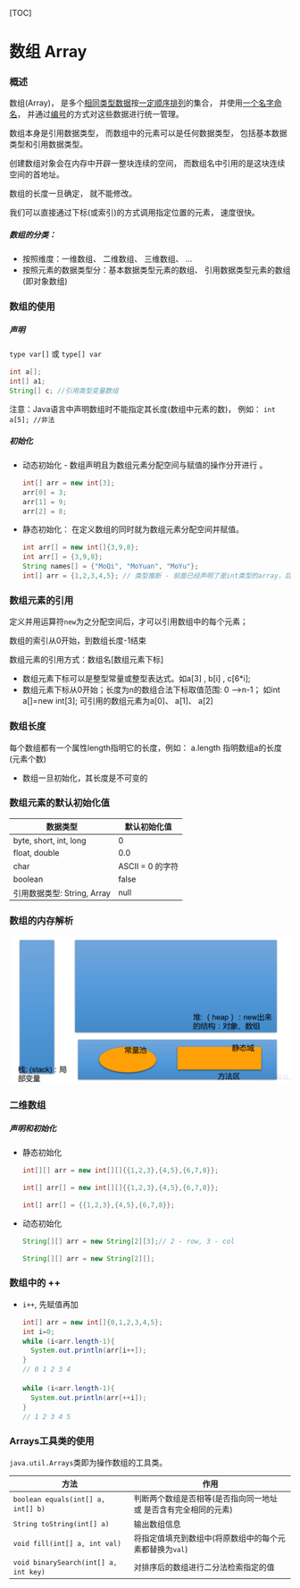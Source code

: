 [TOC]

# 数组 Array

### 概述  

数组(Array)， 是多个<u>相同类型数据</u>按<u>一定顺序排列</u>的集合， 并使用<u>一个名字命名</u>， 并通过<u>编号</u>的方式对这些数据进行统一管理。  

数组本身是引用数据类型， 而数组中的元素可以是任何数据类型， 包括基本数据类型和引用数据类型。  

创建数组对象会在内存中开辟一整块连续的空间， 而数组名中引用的是这块连续空间的首地址。  

数组的长度一旦确定， 就不能修改。  

我们可以直接通过下标(或索引)的方式调用指定位置的元素， 速度很快。  

##### 数组的分类：  

- 按照维度：一维数组、 二维数组、 三维数组、 …
- 按照元素的数据类型分：基本数据类型元素的数组、 引用数据类型元素的数组(即对象数组)  



### 数组的使用

##### 声明

```type var[]``` 或  ```type[] var  ```

```java
int a[];
int[] a1;
String[] c; //引用类型变量数组
```

注意：Java语言中声明数组时不能指定其长度(数组中元素的数)， 例如： ```int a[5]; //非法  ```

##### 初始化

- 动态初始化 - 数组声明且为数组元素分配空间与赋值的操作分开进行 。

  ```java
  int[] arr = new int[3];
  arr[0] = 3;
  arr[1] = 9;
  arr[2] = 8;
  ```

- 静态初始化：  在定义数组的同时就为数组元素分配空间并赋值。

  ```java
  int arr[] = new int[]{3,9,8};
  int arr[] = {3,9,8};
  String names[] = {"MoQi", "MoYuan", "MoYu"};
  int[] arr = {1,2,3,4,5}; // 类型推断 - 前面已经声明了是int类型的array，后面也不可能是其他类型了，可以省略new int[]
  ```

### 数组元素的引用  

定义并用运算符`new`为之分配空间后，才可以引用数组中的每个元素；  

数组的索引从0开始，到数组长度-1结束

数组元素的引用方式：数组名[数组元素下标]  

- 数组元素下标可以是整型常量或整型表达式。如a[3] , b[i] , c[6*i];  
- 数组元素下标从0开始；长度为n的数组合法下标取值范围: 0 —>n-1； 如int a[]=new int[3]; 可引用的数组元素为a[0]、 a[1]、 a[2] 

### 数组长度

每个数组都有一个属性length指明它的长度，例如： a.length 指明数组a的长度(元素个数)  

- 数组一旦初始化，其长度是不可变的 

### 数组元素的默认初始化值

| 数据类型                    | 默认初始化值     |
| --------------------------- | ---------------- |
| byte, short, int, long      | 0                |
| float, double               | 0.0              |
| char                        | ASCII = 0 的字符 |
| boolean                     | false            |
| 引用数据类型: String, Array | null             |

### 数组的内存解析

![image-20210321155222562](img/image-20210321155222562.png)



### 二维数组

##### 声明和初始化

- 静态初始化

  ```java
  int[][] arr = new int[][]{{1,2,3},{4,5},{6,7,8}};
  ```
  
  ```java
  int[] arr[] = new int[][]{{1,2,3},{4,5},{6,7,8}};
  ```
  
  ```java
  int[] arr[] = {{1,2,3},{4,5},{6,7,8}};
  ```

  

- 动态初始化

  ```java
  String[][] arr = new String[2][3];// 2 - row, 3 - col
  ```

  ```java
  String[][] arr = new String[2][];
  ```


### 数组中的 ++

- `i++`, 先赋值再加

  ```java
  int[] arr = new int[]{0,1,2,3,4,5};
  int i=0;
  while (i<arr.length-1){
  	System.out.println(arr[i++]);
  }
  // 0 1 2 3 4
  
  while (i<arr.length-1){
  	System.out.println(arr[++i]);
  }
  // 1 2 3 4 5
  ```




### Arrays工具类的使用

`java.util.Arrays`类即为操作数组的工具类。

| 方法                                  | 作用                                                         |
| ------------------------------------- | ------------------------------------------------------------ |
| `boolean equals(int[] a, int[] b)`    | 判断两个数组是否相等(是否指向同一地址 或 是否含有完全相同的元素) |
| `String toString(int[] a)`            | 输出数组信息                                                 |
| `void fill(int[] a, int val)`         | 将指定值填充到数组中(将原数组中的每个元素都替换为`val`)      |
| `void binarySearch(int[] a, int key)` | 对排序后的数组进行二分法检索指定的值                         |

